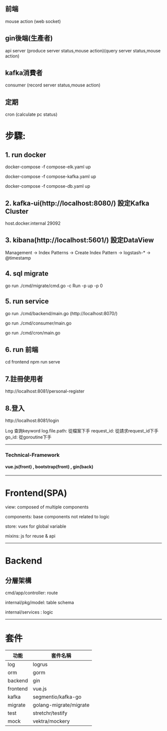 ## 前端
mouse action (web socket)
## gin後端(生產者)
api server (produce server status,mouse action)(query server status,mouse action)
## kafka消費者
consumer (record server status,mouse action)
## 定期
cron (calculate pc status)


# 步驟:

## 1. run docker
docker-compose -f compose-elk.yaml up

docker-compose -f compose-kafka.yaml up

docker-compose -f compose-db.yaml up

## 2. kafka-ui(http://localhost:8080/) 設定Kafka Cluster
host.docker.internal 29092

## 3. kibana(http://localhost:5601/) 設定DataView 
Management -> Index Patterns -> Create Index Pattern -> logstash-* -> @timestamp

## 4. sql migrate
go run ./cmd/migrate/cmd.go -c Run -p up -p 0

## 5. run service
go run ./cmd/backend/main.go (http://localhost:8070/)

go run ./cmd/consumer/main.go

go run ./cmd/cron/main.go

## 6. run 前端 
cd frontend
npm run serve

## 7.註冊使用者
http://localhost:8081/personal-register

## 8.登入
http://localhost:8081/login


Log 查詢keyword
log.file.path: 從檔案下手
request_id: 從請求request_id下手
go_id: 從goroutine下手


---
### Technical-Framework
#### vue.js(front) , bootstrap(front) , gin(back)

---
# Frontend(SPA)

view: composed of multiple components

components: base components not related to logic

store: vuex for global variable

mixins: js for reuse &  api

---
# Backend

## 分層架構

cmd/app/controller: route

internal/pkg/model: table schema

internal/services : logic

---

# 套件

| 功能       | 套件名稱                   |
|----------|------------------------|
| log      | logrus                 |
| orm      | gorm                   |
| backend  | gin                    |
| frontend | vue.js                 |
| kafka    | segmentio/kafka-go     |
| migrate  | golang-migrate/migrate |
| test     | stretchr/testify       |
| mock     | vektra/mockery         |




